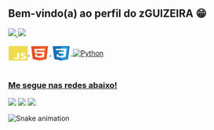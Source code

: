 ## Bem-vindo(a) ao perfil do zGUIZEIRA 😁

 <div>
   <a href="https://github.com/zGUIZEIRA">
   <img height="180em" src="https://github-readme-stats.vercel.app/api?username=zGUIZEIRA&show_icons=true&theme=tokyonight&include_all_commits=true&count_private=true"/>
   <img height="180em" src="https://github-readme-stats.vercel.app/api/top-langs/?username=zGUIZEIRA&layout=compact&langs_count=6&theme=tokyonight"/>

</div>
<div style="display: inline_block"><br>
  <img align="center" alt="Js" height="30" width="40" src="https://raw.githubusercontent.com/devicons/devicon/master/icons/javascript/javascript-plain.svg">
  <img align="center" alt="HTML" height="30" width="40" src="https://raw.githubusercontent.com/devicons/devicon/master/icons/html5/html5-original.svg">
  <img align="center" alt="CSS" height="30" width="40" src="https://raw.githubusercontent.com/devicons/devicon/master/icons/css3/css3-original.svg">
  <img align="center" alt="Python" height="30" width="40"
src="https://cdn.jsdelivr.net/gh/devicons/devicon/icons/python/python-original.svg" />
</div>
 
 <br>
 
  ### Me segue nas redes abaixo!
 
<div> 
  <a href="https://instagram.com/guii.matoos" target="_blank"><img src="https://img.shields.io/badge/-Instagram-%23E4405F?style=for-the-badge&logo=instagram&logoColor=white" target="_blank"></a>
  <a href = "mailto:guilherme.jullia@gmail.com"><img src="https://img.shields.io/badge/-Gmail-%23333?style=for-the-badge&logo=gmail&logoColor=white" target="_blank"></a>
  <a href="[https://www.linkedin.com/in/ricardohdias](https://www.linkedin.com/in/guilherme-matos-09a65b163)" target="_blank"><img src="https://img.shields.io/badge/-LinkedIn-%230077B5?style=for-the-badge&logo=linkedin&logoColor=white" target="_blank"></a> 
 
  ![Snake animation](https://github.com/zGUIZEIRA/zGUIZEIRA/blob/output/github-contribution-grid-snake.svg)

</div>

